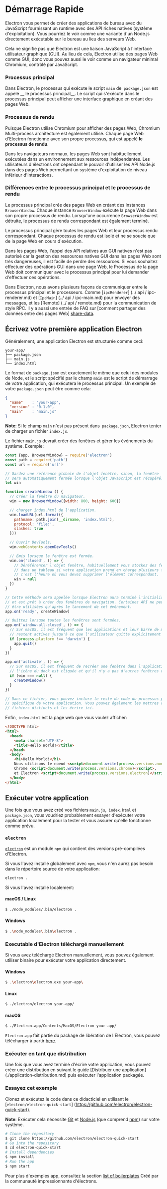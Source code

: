 # Démarrage Rapide

Electron vous permet de créer des applications de bureau avec du JavaScript
fournissant un runtime avec des API riches natives (système d'exploitation).
Vous pourriez le voir comme une variante d'un Node.js directement exécutable
sur le bureau au lieu des serveurs Web.

Cela ne signifie pas que Electron est une liaison JavaScript à l'interface
utilisateur graphique (GUI). Au lieu de cela, Electron utilise des pages
Web comme GUI, donc vous pouvez aussi le voir comme un navigateur minimal
Chromium, contrôlé par JavaScript.

### Processus principal

Dans Electron, le processus qui exécute le script `main` de` package.json`
est appelé __ le processus principal__. Le script qui s'exécute dans le
processus principal peut afficher une interface graphique en créant des
pages Web.

### Processus de rendu

Puisque Electron utilise Chromium pour afficher des pages Web, Chromium
Multi-process architecture est également utilisé. Chaque page Web d'Electron
fonctionne avec son propre processus, qui est appelé __le processus de rendu__.

Dans les navigateurs normaux, les pages Web sont habituellement exécutées
dans un environnement aux ressources indépendantes. Les utilisateurs d'électrons
ont cependant le pouvoir d'utiliser les API Node.js dans des pages Web permettant
un système d'exploitation de niveau inférieur d'interactions.

### Différences entre le processus principal et le processus de rendu

Le processus principal crée des pages Web en créant des instances `BrowserWindow`.
Chaque instance `BrowserWindow` exécute la page Web dans son propre processus
de rendu. Lorsqu'une occurrence `BrowserWindow` est détruite, le processus
de rendu correspondant est également terminé.

Le processus principal gère toutes les pages Web et leur processus rendu correspondant.
Chaque processus de rendu est isolé et ne se soucie que de la page Web en cours
d'exécution.

Dans les pages Web, l'appel des API relatives aux GUI natives n'est pas autorisé
car la gestion des ressources natives GUI dans les pages Web sont très dangereuses,
il est facile de perdre des ressources. Si vous souhaitez effectuer des opérations
GUI dans une page Web, le Processus de la page Web doit communiquer avec le
processus principal pour lui demander d'effectuer ces opérations.

Dans Electron, nous avons plusieurs façons de communiquer entre le processus principal et
le processeurs. Comme [`ipcRenderer`] (../ api / ipc-renderer.md) et [`IpcMain`]
(../ api / ipc-main.md) pour envoyer des messages, et les [Remote] (../ api / remote.md)
pour la communication de style RPC. Il y a aussi une entrée de FAQ sur
[comment partager des données entre des pages Web] [share-data].

## Écrivez votre première application Electron

Généralement, une application Electron est structurée comme ceci:

```text
your-app/
├── package.json
├── main.js
└── index.html
```

Le format de `package.json` est exactement le même que celui des modules de Node, et
le script spécifié par le champ `main` est le script de démarrage de votre application,
qui exécutera le processus principal. Un exemple de votre `package.json` peut être
comme cela:

```json
{
  "name"    : "your-app",
  "version" : "0.1.0",
  "main"    : "main.js"
}
```

__Note__: Si le champ `main` n'est pas présent dans` package.json`, Electron
tenter de charger un fichier `index.js`.

Le fichier `main.js` devrait créer des fenêtres et gérer les événements du système.
Exemple:

```javascript
const {app, BrowserWindow} = require('electron')
const path = require('path')
const url = require('url')

// Gardez une référence globale de l'objet fenêtre, sinon, la fenêtre
// sera automatiquement fermée lorsque l'objet JavaScript est récupéré.
let win

function createWindow () {
  // Créer la fenêtre du navigateur.
  win = new BrowserWindow({width: 800, height: 600})

  // charger index.html de l'application.
  win.loadURL(url.format({
    pathname: path.join(__dirname, 'index.html'),
    protocol: 'file:',
    slashes: true
  }))

  // Ouvrir DevTools.
  win.webContents.openDevTools()

  // Émis lorsque la fenêtre est fermée.
  win.on('closed', () => {
    // Déréférencer l'objet fenêtre, habituellement vous stockez des fenêtres
    // dans un tableau si votre application prend en charge plusieurs fenêtres,
    // c'est l'heure où vous devez supprimer l'élément correspondant.
    win = null
  })
}

// Cette méthode sera appelée lorsque Electron aura terminé l'initialisation
// et est prét à créer des fenêtres de navigation. Certaines API ne peuvent
// être utilisées qu'après le lancement de cet événement.
app.on('ready', createWindow)

// Quittez lorsque toutes les fenêtres sont fermées.
app.on('window-all-closed', () => {
  // Sur macOS, il est fréquent que les applications et leur barre de menus
  // restent actives jusqu'à ce que l'utilisateur quitte explicitement avec Cmd + Q
  if (process.platform !== 'darwin') {
    app.quit()
  }
})

app.on('activate', () => {
  // Sur macOS, il est fréquent de recréer une fenêtre dans l'application lorsque
  // l'icône du dock est cliquée et qu'il n'y a pas d'autres fenêtres ouvertes.
  if (win === null) {
    createWindow()
  }
})

// Dans ce fichier, vous pouvez inclure le reste du code du processus principal
// spécifique de votre application. Vous pouvez également les mettres dans des
// fichiers distincts et les écrire ici.
```

Enfin, `index.html` est la page web que vous voulez afficher:

```html
<!DOCTYPE html>
<html>
  <head>
    <meta charset="UTF-8">
    <title>Hello World!</title>
  </head>
  <body>
    <h1>Hello World!</h1>
    Nous utilisons le noeud <script>document.write(process.versions.node)</script>,
    Chrome <script>document.write(process.versions.chrome)</script>,
    et Electron <script>document.write(process.versions.electron)</script>.
  </body>
</html>
```

## Exécuter votre application

Une fois que vous avez créé vos fichiers `main.js`,` index.html` et `package.json`,
vous voudriez probablement essayer d'exécuter votre application localement pour la
tester et vous assurer qu'elle fonctionne comme prévu.

### `electron`

[`electron`](https://github.com/electron-userland/electron-prebuilt) est
un module `npm` qui contient des versions pré-compilées d'Electron.

Si vous l'avez installé globalement avec `npm`, vous n'en aurez pas besoin
dans le répertoire source de votre application:

```bash
electron .
```

Si vous l'avez installé localement:

#### macOS / Linux

```bash
$ ./node_modules/.bin/electron .
```

#### Windows

```bash
$ .\node_modules\.bin\electron .
```

### Executable d'Electron téléchargé manuellement

Si vous avez téléchargé Electron manuellement, vous pouvez également utiliser
binaire pour exécuter votre application directement.

#### Windows

```bash
$ .\electron\electron.exe your-app\
```

#### Linux

```bash
$ ./electron/electron your-app/
```

#### macOS

```bash
$ ./Electron.app/Contents/MacOS/Electron your-app/
```

`Electron.app` fait partie du package de libération de l'Electron, vous pouvez
télécharger à partir [here](https://github.com/electron/electron/releases).

### Exécuter en tant que distribution

Une fois que vous avez terminé d'écrire votre application, vous pouvez
créer une distribution en suivant le guide [Distribuer une application]
(./application-distribution.md) puis exécuter l'application packagée.

### Essayez cet exemple

Clonez et exécutez le code dans ce didacticiel en utilisant le
[`electron/electron-quick-start`] (https://github.com/electron/electron-quick-start).

**Note**: Exécuter cela nécessite [Git](https://git-scm.com) et [Node.js](https://nodejs.org/en/download/) (que comprend [npm](https://npmjs.org)) sur votre système.

```bash
# Clone the repository
$ git clone https://github.com/electron/electron-quick-start
# Go into the repository
$ cd electron-quick-start
# Install dependencies
$ npm install
# Run the app
$ npm start
```

Pour plus d'exemples app, consultez la section
[list of boilerplates](https://electron.atom.io/community/#boilerplates)
Créé par la communauté impressionnante d'électrons.

[share-data]: ../faq.md#how-to-share-data-between-web-pages
